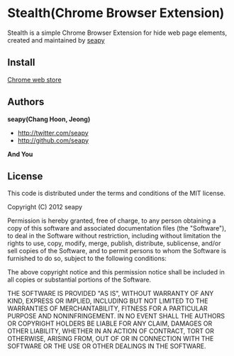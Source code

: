 Stealth(Chrome Browser Extension)
=================

Stealth is a simple Chrome Browser Extension for hide web page elements, created and maintained by [seapy](http://twitter.com/seapy)

Install
-------

[Chrome web store](https://chrome.google.com/webstore/detail/stealth/cgpnflggncohblfimpajnhkkbchccmdd)

Authors
-------

**seapy(Chang Hoon, Jeong)**

+ http://twitter.com/seapy
+ http://github.com/seapy

**And You**


License
---------------------

This code is distributed under the terms and conditions of the MIT license.

Copyright (C) 2012 seapy

Permission is hereby granted, free of charge, to any person obtaining a copy of this software and associated documentation files (the "Software"), to deal in the Software without restriction, including without limitation the rights to use, copy, modify, merge, publish, distribute, sublicense, and/or sell copies of the Software, and to permit persons to whom the Software is furnished to do so, subject to the following conditions:

The above copyright notice and this permission notice shall be included in all copies or substantial portions of the Software.

THE SOFTWARE IS PROVIDED "AS IS", WITHOUT WARRANTY OF ANY KIND, EXPRESS OR IMPLIED, INCLUDING BUT NOT LIMITED TO THE WARRANTIES OF MERCHANTABILITY, FITNESS FOR A PARTICULAR PURPOSE AND NONINFRINGEMENT. IN NO EVENT SHALL THE AUTHORS OR COPYRIGHT HOLDERS BE LIABLE FOR ANY CLAIM, DAMAGES OR OTHER LIABILITY, WHETHER IN AN ACTION OF CONTRACT, TORT OR OTHERWISE, ARISING FROM, OUT OF OR IN CONNECTION WITH THE SOFTWARE OR THE USE OR OTHER DEALINGS IN THE SOFTWARE.